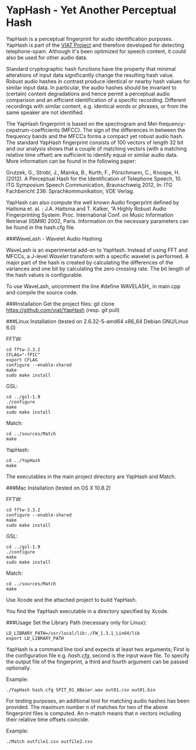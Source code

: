 YapHash - Yet Another Perceptual Hash
======================================

YapHash is a perceptual fingerprint for audio identification purposes. 
YapHash is part of the [VIAT Project](http://viat.fh-koeln.de/) and therefore developed for detecting telephone-spam. 
Although it's been optimized for speech content, it could also be used for other audio data.  

Standard cryptographic hash functions have the property that minimal alterations of input data 
significantly change the resulting hash value. 
Robust audio hashes in contrast produce identical or nearby hash values for similar input data. 
In particular, the audio hashes should be invariant to (certain) content degradations and hence permit 
a perceptual audio comparison and an efficient identification of a specific recording. 
Different recordings with similar content, e.g. identical words or phrases, or from the same speaker are not identified.

The YapHash fingerprint is based on the spectrogram and Mel-frequency-cepstrum-coefficients (MFCC).  The sign of the differences in between the frequency bands and the MFCCs forms a compact yet robust audio hash. The standard YapHash fingerprint consists of 100 vectors of length 32 bit and our analysis shows that a couple of matching vectors (with a matching relative time offset) are sufficient to identify equal or similar audio data. More information can be found in the following paper:

Grutzek, G., Strobl, J., Mainka, B., Kurth, F., Pörschmann, C., Knospe, H. (2012). A Perceptual Hash for the Identification of Telephone Speech, 10. ITG Symposium Speech Communication, Braunschweig 2012, In: ITG Fachbericht 236: Sprachkommunikation, VDE Verlag.

YapHash can also compute the well known Audio fingerprint defined by Haitsma et. al. :
 J.A. Haitsma and T. Kalker, “A Highly Robust Audio Fingerprinting System: Proc. International Conf. on Music Information Retrieval (ISMIR) 2002, Paris. 
 Information on the necessary parameters can be found in the hash.cfg file.

###WaveLash - Wavelet Audio Hashing

WaveLash is an experimental add-on to YapHash. Instead of using FFT and MFCCs, a J-level *Wavelet* transform with a specific wavelet is performed.
A major part of the hash is created by calculating the differences of the variances and one bit by calculating the zero crossing rate.
The bit length of the hash values is configurable.

To use WaveLash, uncomment the line #define WAVELASH_ in main.cpp and compile the source code.

###Installation 
Get the project files:
git clone https://github.com/viat/YapHash
(resp. git pull)


###Linux Installation 
(tested on 2.6.32-5-amd64 x86_64 Debian GNU/Linux 6.0)

FFTW:

    cd fftw-3.3.2
    CFLAG="-fPIC"
    export CFLAG
    configure --enable-shared
    make
    sudo make install

GSL:

    cd ../gsl-1.9
    ./configure
    make
    sudo make install

Match:

    cd ../sources/Match
    make

YapHash:

    cd ../YapHash
    make

The executables in the main project directory are YapHash and Match.

###Mac Installation 
(tested on OS X 10.8.2)

FFTW:

    cd fftw-3.3.2
    configure --enable-shared
    make
    sudo make install
	
GSL:

    cd ../gsl-1.9
    ./configure
    make
    sudo make install
	
Match:	

    cd ../sources/Match
    make
  
Use Xcode and the attached project to build YapHash.

You find the YapHash executable in a directory specified by Xcode.


###Usage
Set the Library Path (necessary only for Linux):

    LD_LIBRARY_PATH=/usr/local/lib:./FW_1.3.1_Lin64/lib
    export LD_LIBRARY_PATH

YapHash is a command line tool and expects at least two arguments; 
First is the configuration file e.g. _hash.cfg_, second is the input wave file. 
To specify the output file of the fingerprint, a third and fourth argument can be passed optionally. 

Example:

    ./YapHash hash.cfg SPIT_01_ABeier.wav out01.csv out01.bin
    
For testing purposes, an additional tool for matching audio hashes has been provided. The maximum number n of matches for two of the above fingerprint files is computed. An n-match means that n vectors including their relative time offsets coincide.

Example:

    ./Match outfile1.csv outfile2.csv
